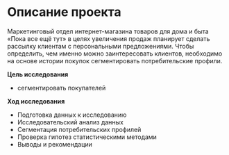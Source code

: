 # Описание проекта

Маркетинговый отдел интернет-магазина товаров для дома и быта «Пока все ещё тут» в целях увеличения продаж планирует сделать рассылку клиентам с персональными предложениями. Чтобы определить, чем именно можно заинтересовать клиентов, необходимо на основе истории покупок сегментировать потребительские профили.

**Цель исследования**
 - сегментировать покупателей 

 
**Ход исследования**
- Подготовка данных к исследованию
- Исследовательский анализ данных
- Сегментация потребительских профилей
- Проверка гипотез статистическими методами
- Выводы и рекомендации
